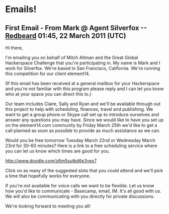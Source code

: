 # Emails!

## First Email - From Mark @ Agent Silverfox --[Redbeard](User:Redbeard) 01:45, 22 March 2011 (UTC)

Hi there,

I'm emailing you on behalf of Mitch Altman and the Great Global
Hackerspace Challenge that you're participating in. My name is Mark and
I work for Silverfox. We're based in San Francisco, California. We're
running this competition for our client element14.

(If this email has been received at a general mailbox for your
Hackerspace and you're not familiar with this program please reply and I
can let you know who at your space you can direct this to.)

Our team includes Claire, Sally and Ryan and we'll be available through
out this project to help with scheduling, finances, travel and
publishing. We want to get a group phone or Skype call set up to
introduce ourselves and answer any questions you may have. Since we
would like to have you set up on the element14.com community by Friday
March 25th we'd like to get a call planned as soon as possible to
provide as much assistance as we can.

Would you be free tomorrow Tuesday March 22nd or Wednesday March 23rd
for 30-60 minutes? Here is a link to a free scheduling service where you
can let us know which times are good for you.

<http://www.doodle.com/z6m5sutkd6e3yex7>

Click on as many of the suggested slots that you could attend and we'll
pick a time that hopefully works for everyone.

If you're not available for voice calls we want to be flexible. Let us
know how you'd like to communicate - Basecamp, email, IM. It's all good
with us. We will also be communicating with you directly for private
discussions.

We're looking forward to meeting you all!
